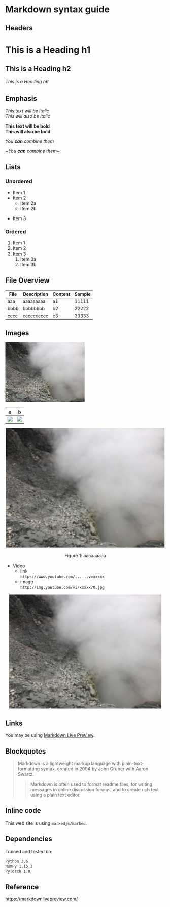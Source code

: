 # Markdown syntax guide

## Headers

# This is a Heading h1
## This is a Heading h2 
###### This is a Heading h6

## Emphasis

*This text will be italic*  
_This will also be italic_

**This text will be bold**  
__This will also be bold__

_You **can** combine them_

~_You **can** combine them_~

## Lists

### Unordered

* Item 1
* Item 2
  * Item 2a
  * Item 2b
- Item 3

### Ordered

1. Item 1
1. Item 2
1. Item 3
   1. Item 3a
   1. Item 3b

## File Overview

| File    | Description    | Content    | Sample  |
|---------|----------------|------------|---------|
|aaa      | aaaaaaaaa      | a1         | 11111   | 
|bbbb     | bbbbbbbb       | b2         | 22222   |
|cccc     | cccccccccc     | c3         | 33333   |

## Images

![This is a alt text.](/image/sample.jpg "This is a sample image.")

  a  |  b
:---:|:---:
![](/image/sample.png) |  ![](/image/sample.png)

<p align="center">
  <img width="500" src="/image/sample.jpg">
</p>
<p align="center">
  Figure 1: aaaaaaaaa
</p>

- Video
  - link <br>`https://www.youtube.com/......v=xxxxx`
  - image <br>`http://img.youtube.com/vi/xxxxx/0.jpg`

<p align="center">
  <a href="https://github.com/stemsgrpy" target="_blank">
    <img src="/image/sample.jpg" alt="Description" width="480" height="360" border="0" />
  </a>
</p>

## Links

You may be using [Markdown Live Preview](https://markdownlivepreview.com/).

## Blockquotes

> Markdown is a lightweight markup language with plain-text-formatting syntax, created in 2004 by John Gruber with Aaron Swartz.
>
>> Markdown is often used to format readme files, for writing messages in online discussion forums, and to create rich text using a plain text editor.

## Inline code

This web site is using `markedjs/marked`.

## Dependencies

Trained and tested on:
```
Python 3.6
NumPy 1.15.3
PyTorch 1.0
```

## Reference
https://markdownlivepreview.com/